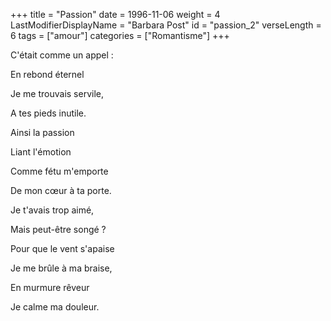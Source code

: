 +++
title = "Passion"
date = 1996-11-06
weight = 4
LastModifierDisplayName = "Barbara Post"
id = "passion_2"
verseLength = 6
tags = ["amour"]
categories = ["Romantisme"]
+++

C'était comme un appel :

En rebond éternel

Je me trouvais servile,

A tes pieds inutile.

Ainsi la passion

Liant l'émotion

Comme fétu m'emporte

De mon cœur à ta porte.

Je t'avais trop aimé,

Mais peut-être songé ?

Pour que le vent s'apaise

Je me brûle à ma braise,

En murmure rêveur

Je calme ma douleur.
